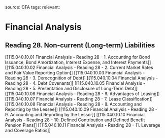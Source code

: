 source: CFA
tags: 
relevant: 

# Financial Analysis

## Reading 28. Non-current (Long-term) Liabilities

[[115.040.10.01 Financial Analysis - Reading 28 - 1. Accounting for Bond Issuance, Bond Amortization, Interest Expense, and Interest Payments]]
[[115.040.10.02 Financial Analysis - Reading 28 - 2. Current Market Rates and Fair Value Reporting Option]]
[[115.040.10.03 Financial Analysis - Reading 28 - 3. Derecognition of Debt]]
[[115.040.10.04 Financial Analysis - Reading 28 - 4. Debt Covenants]]
[[115.040.10.05 Financial Analysis - Reading 28 - 5. Presentation and Disclosure of Long-Term Debt]]
[[115.040.10.06 Financial Analysis - Reading 28 - 6. Advantages of Leasing]]
[[115.040.10.07 Financial Analysis - Reading 28 - 7. Lease Classification]]
[[115.040.10.08 Financial Analysis - Reading 28 - 8. Accounting and Reporting by the Lessee]]
[[115.040.10.09 Financial Analysis - Reading 28 - 9. Accounting and Reporting by the Lessor]]
[[115.040.10.10 Financial Analysis - Reading 28 - 10. Defined Contribution and Defined Benefit Pension Plans]]
[[115.040.10.11 Financial Analysis - Reading 28 - 11. Leverage and Coverage Ratios]]

